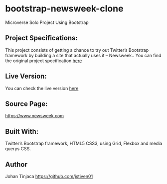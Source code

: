 # bootstrap-newsweek-clone
Microverse Solo Project Using Bootstrap
## Project Specifications:

This project consists of getting a chance to try out Twitter’s Bootstrap framework by building a site that actually uses it – Newsweek.. You can find the original project specification [here](https://www.theodinproject.com/courses/html5-and-css3/lessons/using-bootstrap)

## Live Version:

You can check the live version [here](https://raw.githack.com/jstiven01/bootstrap-newsweek-clone/newsweek-main-page/index.html)

## Source Page:

https://www.newsweek.com

## Built With:

Twitter’s Bootstrap framework, HTML5 CSS3, using Grid, Flexbox and media querys CSS.

## Author
Johan Tinjaca https://github.com/jstiven01
